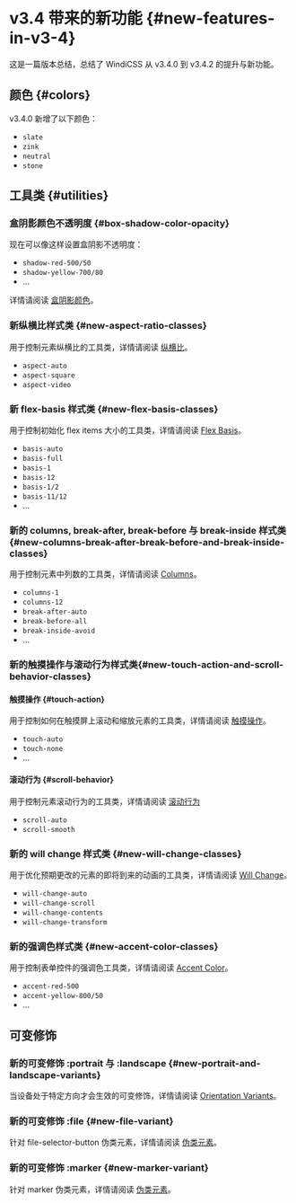 # v3.4 带来的新功能 {#new-features-in-v3-4}

这是一篇版本总结，总结了 WindiCSS 从 v3.4.0 到 v3.4.2 的提升与新功能。

## 颜色 {#colors}

v3.4.0 新增了以下颜色：

- `slate`
- `zink`
- `neutral`
- `stone`

## 工具类 {#utilities}

### 盒阴影颜色不透明度 {#box-shadow-color-opacity}

现在可以像这样设置盒阴影不透明度：

- `shadow-red-500/50`
- `shadow-yellow-700/80`
- ...

详情请阅读 [盒阴影颜色](/utilities/effects/box-shadow#box-shadow-color)。

### 新纵横比样式类 {#new-aspect-ratio-classes}

用于控制元素纵横比的工具类，详情请阅读 [纵横比](/plugins/official/aspect-ratio)。

- `aspect-auto`
- `aspect-square`
- `aspect-video`

### 新 flex-basis 样式类 {#new-flex-basis-classes}

用于控制初始化 flex items 大小的工具类，详情请阅读 [Flex Basis](/utilities/layout/flexbox#flex-basis)。

- `basis-auto`
- `basis-full`
- `basis-1`
- `basis-12`
- `basis-1/2`
- `basis-11/12`
- ...

### 新的 columns, break-after, break-before 与 break-inside 样式类{#new-columns-break-after-break-before-and-break-inside-classes}

用于控制元素中列数的工具类，详情请阅读 [Columns](/utilities/layout/columns)。

- `columns-1`
- `columns-12`
- `break-after-auto`
- `break-before-all`
- `break-inside-avoid`
- ...

### 新的触摸操作与滚动行为样式类{#new-touch-action-and-scroll-behavior-classes}

#### 触摸操作 {#touch-action}

用于控制如何在触摸屏上滚动和缩放元素的工具类，详情请阅读 [触摸操作](/utilities/interactivity/touch-action)。

- `touch-auto`
- `touch-none`
- ...

#### 滚动行为 {#scroll-behavior}

用于控制元素滚动行为的工具类，详情请阅读 [滚动行为](/utilities/interactivity/scroll-behavior)

- `scroll-auto`
- `scroll-smooth`

### 新的 will change 样式类 {#new-will-change-classes}

用于优化预期更改的元素的即将到来的动画的工具类，详情请阅读 [Will Change](/utilities/interactivity/will-change)。

- `will-change-auto`
- `will-change-scroll`
- `will-change-contents`
- `will-change-transform`

### 新的强调色样式类 {#new-accent-color-classes}

用于控制表单控件的强调色工具类，详情请阅读 [Accent Color](/utilities/interactivity/accent-color)。

- `accent-red-500`
- `accent-yellow-800/50`
- ...

## 可变修饰

### 新的可变修饰 :portrait 与 :landscape {#new-portrait-and-landscape-variants}

当设备处于特定方向才会生效的可变修饰，详情请阅读 [Orientation Variants](/utilities/general/variants#orientation-variants)。

### 新的可变修饰 :file {#new-file-variant}

针对 file-selector-button 伪类元素，详情请阅读 [伪类元素](/utilities/general/variants#pseudo-elements)。


### 新的可变修饰 :marker {#new-marker-variant}

针对 marker 伪类元素，详情请阅读 [伪类元素](/utilities/general/variants#pseudo-elements)。